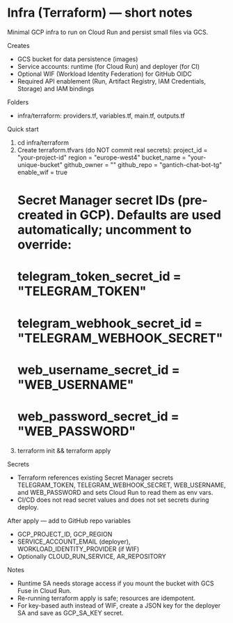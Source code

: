# Infra (Terraform) — short notes

Minimal GCP infra to run on Cloud Run and persist small files via GCS.

Creates
- GCS bucket for data persistence (images)
- Service accounts: runtime (for Cloud Run) and deployer (for CI)
- Optional WIF (Workload Identity Federation) for GitHub OIDC
- Required API enablement (Run, Artifact Registry, IAM Credentials, Storage) and IAM bindings

Folders
- infra/terraform: providers.tf, variables.tf, main.tf, outputs.tf

Quick start
1) cd infra/terraform
2) Create terraform.tfvars (do NOT commit real secrets):
   project_id   = "your-project-id"
   region       = "europe-west4"
   bucket_name  = "your-unique-bucket"
   github_owner = "<owner>"
   github_repo  = "gantich-chat-bot-tg"
   enable_wif   = true
   # Secret Manager secret IDs (pre-created in GCP). Defaults are used automatically; uncomment to override:
   # telegram_token_secret_id          = "TELEGRAM_TOKEN"
   # telegram_webhook_secret_id        = "TELEGRAM_WEBHOOK_SECRET"
   # web_username_secret_id            = "WEB_USERNAME"
   # web_password_secret_id            = "WEB_PASSWORD"
3) terraform init && terraform apply

Secrets
- Terraform references existing Secret Manager secrets TELEGRAM_TOKEN, TELEGRAM_WEBHOOK_SECRET, WEB_USERNAME, and WEB_PASSWORD and sets Cloud Run to read them as env vars.
- CI/CD does not read secret values and does not set secrets during deploy.

After apply — add to GitHub repo variables
- GCP_PROJECT_ID, GCP_REGION
- SERVICE_ACCOUNT_EMAIL (deployer), WORKLOAD_IDENTITY_PROVIDER (if WIF)
- Optionally CLOUD_RUN_SERVICE, AR_REPOSITORY

Notes
- Runtime SA needs storage access if you mount the bucket with GCS Fuse in Cloud Run.
- Re-running terraform apply is safe; resources are idempotent.
- For key-based auth instead of WIF, create a JSON key for the deployer SA and save as GCP_SA_KEY secret.
